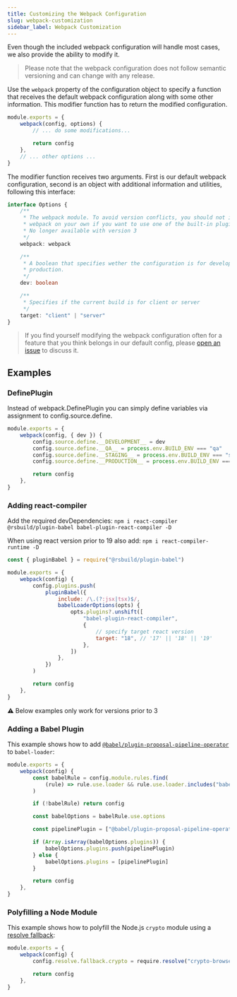 ```yaml
---
title: Customizing the Webpack Configuration
slug: webpack-customization
sidebar_label: Webpack Customization
---
```


Even though the included webpack configuration will handle most cases, we also provide the ability
to modify it.

> Please note that the webpack configuration does not follow semantic versioning and can change with
> any release.

Use the `webpack` property of the configuration object to specify a function that receives the
default webpack configuration along with some other information. This modifier function has to
return the modified configuration.

```js {5} title="/toolkit.config.js"
module.exports = {
    webpack(config, options) {
        // ... do some modifications...

        return config
    },
    // ... other options ...
}
```

The modifier function receives two arguments. First is our default webpack configuration, second is
an object with additional information and utilities, following this interface:

```ts
interface Options {
    /**
     * The webpack module. To avoid version conflicts, you should not import
     * webpack on your own if you want to use one of the built-in plugins.
     * No longer available with version 3
     */
    webpack: webpack

    /**
     * A boolean that specifies wether the configuration is for development or
     * production.
     */
    dev: boolean

    /**
     * Specifies if the current build is for client or server
     */
    target: "client" | "server"
}
```

> If you find yourself modifying the webpack configuration often for a feature that you think
> belongs in our default config, please
> [open an issue](https://github.com/TobitSoftware/create-chayns-app/issues) to discuss it.

## Examples

### DefinePlugin

Instead of webpack.DefinePlugin you can simply define variables via assignment to
config.source.define.

```js
module.exports = {
    webpack(config, { dev }) {
        config.source.define.__DEVELOPMENT__ = dev
        config.source.define.__QA__ = process.env.BUILD_ENV === "qa"
        config.source.define.__STAGING__ = process.env.BUILD_ENV === "staging"
        config.source.define.__PRODUCTION__ = process.env.BUILD_ENV === "production"

        return config
    },
}
```

### Adding react-compiler

Add the required devDependencies:
`npm i react-compiler @rsbuild/plugin-babel babel-plugin-react-compiler -D`

When using react version prior to 19 also add: `npm i react-compiler-runtime -D`

```js
const { pluginBabel } = require("@rsbuild/plugin-babel")

module.exports = {
    webpack(config) {
        config.plugins.push(
            pluginBabel({
                include: /\.(?:jsx|tsx)$/,
                babelLoaderOptions(opts) {
                    opts.plugins?.unshift([
                        "babel-plugin-react-compiler",
                        {
                            // specify target react version
                            target: "18", // '17' || '18' || '19'
                        },
                    ])
                },
            })
        )

        return config
    },
}
```

⚠️ Below examples only work for versions prior to 3

### Adding a Babel Plugin

This example shows how to add
[`@babel/plugin-proposal-pipeline-operator`](https://babeljs.io/docs/en/babel-plugin-proposal-pipeline-operator)
to `babel-loader`:

```js title="/toolkit.config.js"
module.exports = {
    webpack(config) {
        const babelRule = config.module.rules.find(
            (rule) => rule.use.loader && rule.use.loader.includes("babel-loader")
        )

        if (!babelRule) return config

        const babelOptions = babelRule.use.options

        const pipelinePlugin = ["@babel/plugin-proposal-pipeline-operator", { proposal: "smart" }]

        if (Array.isArray(babelOptions.plugins)) {
            babelOptions.plugins.push(pipelinePlugin)
        } else {
            babelOptions.plugins = [pipelinePlugin]
        }

        return config
    },
}
```

### Polyfilling a Node Module

This example shows how to polyfill the Node.js `crypto` module using a
[resolve fallback](https://webpack.js.org/configuration/resolve/#resolvefallback):

```js title="/toolkit.config.js"
module.exports = {
    webpack(config) {
        config.resolve.fallback.crypto = require.resolve("crypto-browserify")

        return config
    },
}
```
